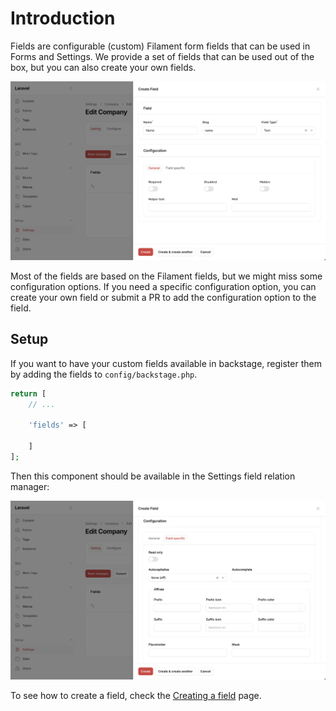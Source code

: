 # Introduction

Fields are configurable (custom) Filament form fields that can be used in Forms and Settings. We provide a set of fields that can be used out of the box, but you can also create your own fields.

![field-example](/docs/02-fields/field-example.png)

Most of the fields are based on the Filament fields, but we might miss some configuration options. If you need a specific configuration option, you can create your own field or submit a PR to add the configuration option to the field.

## Setup

If you want to have your custom fields available in backstage, register them by adding the fields to `config/backstage.php`.

```php
return [
    // ...

    'fields' => [

    ]
];
```

Then this component should be available in the Settings field relation manager:

![field-specific-example](/docs/02-fields/field-specific-example.png)

To see how to create a field, check the [Creating a field](/docs/02-fields/02-creating-a-field.md) page.
